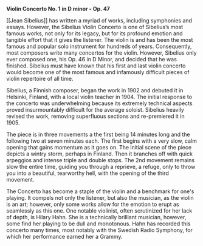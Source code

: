 ---
---

**Violin Concerto No. 1 in D minor - Op. 47**

[[Jean Sibelius]] has written a myriad of works, including symphonies and essays. However, the Sibelius Violin Concerto is one of Sibelius’s most famous works, not only for its legacy, but for its profound emotion and tangible effort that it gives the listener. The violin is and has been the most famous and popular solo instrument for hundreds of years. Consequently, most composers write many concertos for the violin. However, Sibelius only ever composed one, his Op. 46 in D Minor, and decided that he was finished. Sibelius must have known that his first and last violin concerto would become one of the most famous and infamously difficult pieces of violin repertoire of all time. 

Sibelius, a Finnish composer, began the work in 1902 and debuted it in Helsinki, Finland, with a local violin teacher in 1904. The initial response to the concerto was underwhelming because its extremely technical aspects proved insurmountably difficult for the average soloist. Sibelius heavily revised the work, removing superfluous sections and re-premiered it in 1905. 

The piece is in three movements a the first being 14 minutes long and the following two at seven minutes each. The first begins with a very slow, calm opening that gains momentum as it goes on. The initial scene of the piece depicts a wintry storm, perhaps in Finland. Then it branches off with quick arpeggios and intense triple and double stops. The 2nd movement remains slow the entire time, guiding you through a reprieve, a refuge, only to throw you into a beautiful, tearworthy hell, with the opening of the third movement.

The Concerto has become a staple of the violin and a benchmark for one's playing. It compels not only the listener, but also the musician, as the violin is an art; however, only some works allow for the emotion to erupt as seamlessly as this one. One notable violinist, often scrutinized for her lack of depth, is Hilary Hahn. She is a technically brilliant musician, however, some find her playing to be dull and monotonous. Hahn has recorded this concerto many times, most notably with the Swedish Radio Symphony, for which her performance earned her a Grammy.